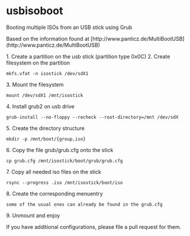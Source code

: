 usbisoboot
==========

<p>Booting multiple ISOs from an USB stick using Grub</p>

<p>Based on the information found at [http://www.panticz.de/MultiBootUSB](http://www.panticz.de/MultiBootUSB)</p>
1. Create a partition on the usb stick (partition type 0x0C)
2. Create filesystem on the partition
<pre><code>mkfs.vfat -n isostick /dev/sdX1</pre></code>
3. Mount the filesystem
<pre><code>mount /dev/sdX1 /mnt/isostick</pre></code>
4. Install grub2 on usb drive
<pre><code>grub-install --no-floppy --recheck --root-directory=/mnt /dev/sdX</pre></code>
5. Create the directory structure
<pre><code>mkdir -p /mnt/boot/{group,iso}</pre></code>
6. Copy the file grub/grub.cfg onto the stick
<pre><code>cp grub.cfg /mnt/isostick/boot/grub/grub.cfg</pre></code>
7. Copy all needed iso files on the stick
<pre><code>rsync --progress <whatever>.iso /mnt/isostick/boot/iso</pre></code>
8. Create the corresponding menuentry
<pre><code>some of the usual ones can already be found in the grub.cfg</pre></code>
9. Unmount and enjoy

<p>If you have additional configurations, please file a pull request for them.</p>
